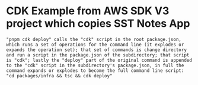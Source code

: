# CDK Example from AWS SDK V3 project which copies SST Notes App

`"pnpm cdk deploy" calls the "cdk" script in the root package.json, which runs a set of operations for the command line (it explodes or expands the operation set); that set of commands is change directory and run a script in the package.json of the subdirectory; that script is "cdk"; lastly the "deploy" part of the original command is appended to the "cdk" script in the subdirectory's package.json, in full the command expands or explodes to become the full command line script: "cd packages/infra && tsc && cdk deploy"`
